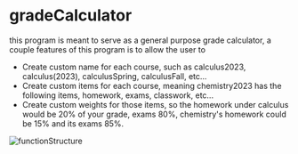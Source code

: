 # gradeCalculator
this program is meant to serve as a general purpose grade calculator, a couple features of this program is to allow the user to
* Create custom name for each course, such as calculus2023, calculus(2023), calculusSpring, calculusFall, etc...
* Create custom items for each course, meaning chemistry2023 has the following items, homework, exams, classwork, etc...
* Create custom weights for those items, so the homework under calculus would be 20% of your grade, exams 80%, chemistry's homework could be 15% and its exams 85%.

![functionStructure](https://github.com/workordeath/gradeCalculator/assets/100045145/37050433-f4e8-4ebc-af72-9d71c906c534)
